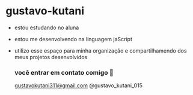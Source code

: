 # gustavo-kutani

- estou estudando no aluna
- estou me desenvolvendo na linguagem jaScript
- utilizo esse espaço para minha organização e compartilhamendo dos meus projetos desenvolvidos
  ### você entrar em contato comigo 📧

  gustavokutani311@gmail.com
  @gustavo_kutani_015

